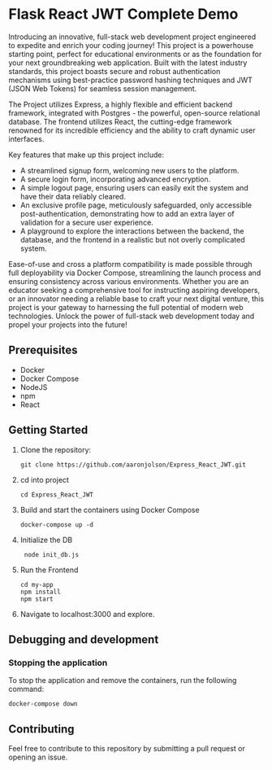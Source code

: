 # Flask React JWT Complete Demo
Introducing an innovative, full-stack web development project engineered to expedite and enrich your coding journey! 
This project is a powerhouse starting point, perfect for educational environments 
or as the foundation for your next groundbreaking web application. 
Built with the latest industry standards, this project boasts secure and robust authentication mechanisms 
using best-practice password hashing techniques and JWT (JSON Web Tokens) for seamless session management.

The Project utilizes Express, a highly flexible and efficient backend framework, integrated with Postgres - the powerful, open-source relational database. 
The frontend utilizes React, the cutting-edge framework renowned for its incredible efficiency and the ability to craft dynamic user interfaces.

Key features that make up this project include:
- A streamlined signup form, welcoming new users to the platform.
- A secure login form, incorporating advanced encryption.
- A simple logout page, ensuring users can easily exit the system and have their data reliably cleared.
- An exclusive profile page, meticulously safeguarded, only accessible post-authentication,
demonstrating how to add an extra layer of validation for a secure user experience.
- A playground to explore the interactions between the backend, the database, and the frontend in a realistic 
but not overly complicated system.

Ease-of-use and cross a platform compatibility is made possible through full deployability via Docker Compose, 
streamlining the launch process and ensuring consistency across various environments. 
Whether you are an educator seeking a comprehensive tool for instructing aspiring developers, or 
an innovator needing a reliable base to craft your next digital venture, 
this project is your gateway to harnessing the full potential of modern web technologies.
Unlock the power of full-stack web development today and propel your projects into the future!

## Prerequisites
- Docker 
- Docker Compose
- NodeJS
- npm
- React


## Getting Started

1. Clone the repository:

   ```shell
   git clone https://github.com/aaronjolson/Express_React_JWT.git
   
2. cd into project
   ```shell
   cd Express_React_JWT

3. Build and start the containers using Docker Compose
   ```shell
   docker-compose up -d

4. Initialize the DB
   ```shell
    node init_db.js

5. Run the Frontend
   ```shell 
   cd my-app
   npm install
   npm start
   ```

6. Navigate to localhost:3000 and explore.

## Debugging and development
### Stopping the application
To stop the application and remove the containers, run the following command:
   ```shell
   docker-compose down
  ```

## Contributing
Feel free to contribute to this repository by submitting a pull request or opening an issue.
